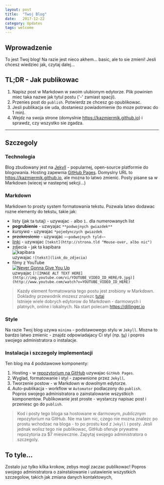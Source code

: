```yaml
---
layout: post
title:  "Twoj Blog"
date:   2017-12-22
category: Updates 
tags: welcome
---
```


## Wprowadzenie
To jest Twoj blog! Na razie jest nieco akhem... basic, ale to sie zmieni! Jesli chcesz wiedziec jak, czytaj dalej...  

## TL;DR - Jak publikowac  
1. Napisz post w Markdown w swoim ulubionym edytorze. Plik powinien miec taka nazwe jak tytul postu ('-' zamiast spacji).
2. Przenies post do ```publish```. Potwierdz ze chcesz go opublikowac.
3. Jesli publikacja sie uda, dostaniesz powiadomienie (to moze potrwac do 1 min).
4. Wejdz na swoja strone (domyslnie https://kazmiermik.github.io) i sprawdz, czy wszystko sie zgadza.  

----------------------------------------------------

## Szczegoly  

### Technologia  
Blog zbudowany jest na [Jekyll](https://jekyllrb.com) - popularnej, open-source platformie do blogowania. Hosting zapewnia [GitHub Pages](https://pages.github.com). Domyslny URL to https://kazmiermik.github.io, ale mozna to latwo zmienic. Posty pisane sa w Markdown (wiecej w nastepnej sekcji...)  

### Markdown
Markdown to prosty system formatowania tekstu. Pozwala latwo dodawac rozne elementy do tekstu, takie jak:
- listy (jak ta tutaj) - uzywajac ```-``` albo ```1.``` dla numerowanych list
- **pogrubienie**  - uzwyajac ```**podwojnych gwiazdek**```
- *kursywa* - uzywajac ```*pojedynczych gwiazdek```
- ~~przekreslenie~~ - uzywajac ```~~podwojnych tyld~~``` 
- [linki](https://google.com "Google") - uzywajac ```[tekst](http://strona.tld "Mouse-over, albo nic")```
- zdjecia - jak ta kapibara  
![kapibara](https://upload.wikimedia.org/wikipedia/commons/thumb/a/a6/White-throated_kingbird_%28Tyrannus_albogularis%29_on_Capybara.JPG/2560px-White-throated_kingbird_%28Tyrannus_albogularis%29_on_Capybara.JPG)  
uzywajac ```![tekst](link_do_zdjecia)```
- filmy z YouTube  
[![Never Gonna Give You Up](http://img.youtube.com/vi/dQw4w9WgXcQ/0.jpg)](https://www.youtube.com/watch?v=dQw4w9WgXcQ)  
uzwyajac ```[![IMAGE ALT TEXT HERE](http://img.youtube.com/vi/YOUTUBE_VIDEO_ID_HERE/0.jpg)](http://www.youtube.com/watch?v=YOUTUBE_VIDEO_ID_HERE)```  
 
> Kazdy element formatowania tego postu jest zrobiony w Markdown. Dokladny przewodnik mozesz znalezc [tutaj](https://github.com/adam-p/markdown-here/wiki/Markdown-Cheatsheet)  
Istnieje wiele dobrych edytorow do Markdown - darmowych i platnych, online i lokalnych. Na start polecam https://dillinger.io  

### Style  
Na razie Twoj blog uzywa ```minima``` - podstawowego stylu w ```Jekyll```. Mozna to bardzo latwo zmienic - znajdz odpowiadajacy Ci styl (np. [tu](https://rubygems.org/search?utf8=✓&query=jekyll-theme)) i popros swojego administratora o instalacje.  

### Instalacja i szczegoly implementacji  
Ten blog ma 4 podstawowe komponenty:
1. Hosting - w [repozytorium na GitHub](https://github.com/kazmiermik/kazmiermik.github.io) uzywajac ```GitHub Pages```.
2. Wyglad, formatowanie i styl - zapewnione przez ```Jekyll```.
3. Tworzenie postow - w Markdown w dowolnym edytorze.
4. Auto-publikacja - workflow w ```Automator``` podlaczony do ```publish```.  
Popros swojego administratora o zainstalowanie wszystkich komponentow. Publikowanie jest proste - wystarczy napisac post i przeniesc go do ```publish```.  
> Kod i posty tego bloga sa hostowane w darmowym, *publicznym* repozytorium na GitHub. Nie ma tam nic, czego nie mozna znalezc po prostu wchodzac na bloga - to po prostu kod z ```Jekyll``` i posty. Jesli jednak wolisz tego nie publikowac, GitHub oferuje prywatne repozytoria za $7 miesiecznie. Zapytaj swojego administratora o szczegoly.  

## To tyle...  
Zostalo juz tylko kilka krokow, zebys mogl zaczac publikowac! Popros swojego administratora o zainstalowanie i ustawienie wszystkich szczegolow, takich jak zmiana danych kontaktowych, 

